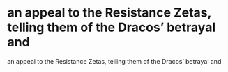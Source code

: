 # an appeal to the Resistance Zetas, telling them of the Dracos’ betrayal and

an appeal to the Resistance Zetas, telling them of the Dracos’ betrayal and